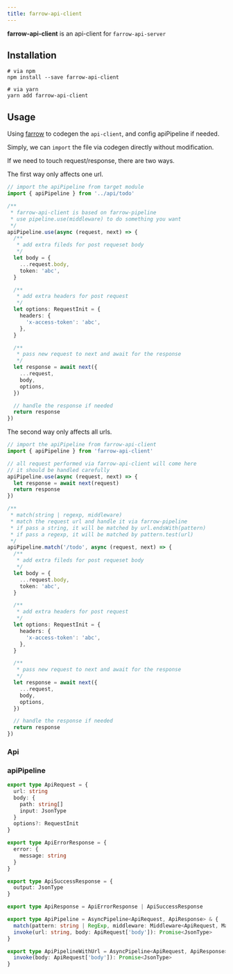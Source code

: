 ```yaml
---
title: farrow-api-client
---
```


**farrow-api-client** is an api-client for `farrow-api-server`

## Installation

```shell
# via npm
npm install --save farrow-api-client

# via yarn
yarn add farrow-api-client
```

## Usage

Using [farrow](../farrow/README.md#example) to codegen the `api-client`, and config apiPipeline if needed.

Simply, we can `import` the file via codegen directly without modification.

If we need to touch request/response, there are two ways.

The first way only affects one url.

```typescript
// import the apiPipeline from target module
import { apiPipeline } from '../api/todo'

/**
 * farrow-api-client is based on farrow-pipeline
 * use pipeline.use(middleware) to do something you want
 */
apiPipeline.use(async (request, next) => {
  /**
   * add extra fileds for post requeset body
   */
  let body = {
    ...request.body,
    token: 'abc',
  }

  /**
   * add extra headers for post request
   */
  let options: RequestInit = {
    headers: {
      'x-access-token': 'abc',
    },
  }

  /**
   * pass new request to next and await for the response
   */
  let response = await next({
    ...request,
    body,
    options,
  })

  // handle the response if needed
  return response
})
```

The second way only affects all urls.

```typescript
// import the apiPipeline from farrow-api-client
import { apiPipeline } from 'farrow-api-client'

// all request performed via farrow-api-client will come here
// it should be handled carefully
apiPipeline.use(async (request, next) => {
  let response = await next(request)
  return response
})

/**
 * match(string | regexp, middleware)
 * match the request url and handle it via farrow-pipeline
 * if pass a string, it will be matched by url.endsWith(pattern)
 * if pass a regexp, it will be matched by pattern.test(url)
 */
apiPipeline.match('/todo', async (request, next) => {
  /**
   * add extra fileds for post requeset body
   */
  let body = {
    ...request.body,
    token: 'abc',
  }

  /**
   * add extra headers for post request
   */
  let options: RequestInit = {
    headers: {
      'x-access-token': 'abc',
    },
  }

  /**
   * pass new request to next and await for the response
   */
  let response = await next({
    ...request,
    body,
    options,
  })

  // handle the response if needed
  return response
})
```

### Api

### apiPipeline

```typescript
export type ApiRequest = {
  url: string
  body: {
    path: string[]
    input: JsonType
  }
  options?: RequestInit
}

export type ApiErrorResponse = {
  error: {
    message: string
  }
}

export type ApiSuccessResponse = {
  output: JsonType
}

export type ApiResponse = ApiErrorResponse | ApiSuccessResponse

export type ApiPipeline = AsyncPipeline<ApiRequest, ApiResponse> & {
  match(pattern: string | RegExp, middleware: Middleware<ApiRequest, MaybeAsync<ApiResponse>>): void
  invoke(url: string, body: ApiRequest['body']): Promise<JsonType>
}

export type ApiPipelineWithUrl = AsyncPipeline<ApiRequest, ApiResponse> & {
  invoke(body: ApiRequest['body']): Promise<JsonType>
}
```
